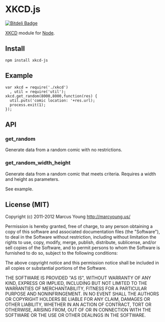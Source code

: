 XKCD.js
=======
[![Bitdeli Badge](https://d2weczhvl823v0.cloudfront.net/myoung34/xkcd-js/trend.png)](https://bitdeli.com/free "Bitdeli Badge")

[XKCD](http://www.xkcd.com/) module for [Node](http://nodejs.org/).

## Install
    npm install xkcd-js

## Example

    var xkcd = require('./xkcd')
      , util = require('util');
    xkcd.get_random(8000,8000,function(res) {
      util.puts('comic location: '+res.url);
      process.exit(1);
    });

## API

### get_random

Generate data from a random comic with no restrictions.

### get_random_width_height

Generate data from a random comic that meets criteria. Requires a width and height as parameters.

See example.

## License (MIT)

Copyright (c) 2011-2012 Marcus Young <http://marcyoung.us/>

Permission is hereby granted, free of charge, to any person obtaining a copy
of this software and associated documentation files (the "Software"), to deal
in the Software without restriction, including without limitation the rights
to use, copy, modify, merge, publish, distribute, sublicense, and/or sell
copies of the Software, and to permit persons to whom the Software is
furnished to do so, subject to the following conditions:

The above copyright notice and this permission notice shall be included in
all copies or substantial portions of the Software.

THE SOFTWARE IS PROVIDED "AS IS", WITHOUT WARRANTY OF ANY KIND, EXPRESS OR
IMPLIED, INCLUDING BUT NOT LIMITED TO THE WARRANTIES OF MERCHANTABILITY,
FITNESS FOR A PARTICULAR PURPOSE AND NONINFRINGEMENT. IN NO EVENT SHALL THE
AUTHORS OR COPYRIGHT HOLDERS BE LIABLE FOR ANY CLAIM, DAMAGES OR OTHER
LIABILITY, WHETHER IN AN ACTION OF CONTRACT, TORT OR OTHERWISE, ARISING FROM,
OUT OF OR IN CONNECTION WITH THE SOFTWARE OR THE USE OR OTHER DEALINGS IN
THE SOFTWARE.

